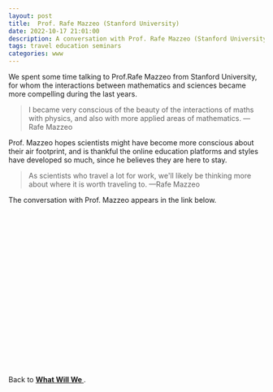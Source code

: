 ```yaml
---
layout: post
title:  Prof. Rafe Mazzeo (Stanford University)
date: 2022-10-17 21:01:00
description: A conversation with Prof. Rafe Mazzeo (Stanford University)
tags: travel education seminars
categories: www
---
```


We spent some time talking to Prof.Rafe Mazzeo from Stanford University, for whom the  interactions between mathematics and sciences became more compelling during the last years.

<blockquote>
    I became very conscious of the beauty of the interactions of maths with physics, and also with more applied areas of mathematics. 
    —Rafe Mazzeo
</blockquote>

Prof. Mazzeo hopes scientists might have become more conscious about their air footprint, and is thankful the online education platforms and styles have developed so much, since he believes they are here to stay. 
 
<blockquote>
As scientists who travel a lot for work, we'll likely be thinking more about where it is worth traveling to. 
    —Rafe Mazzeo
</blockquote>

The conversation with Prof. Mazzeo appears in the link below. 

<div id="video-container" style="float: none; clear: both; width: 100%; position: relative; padding-bottom: 56.25%; padding-top: 25px; height: 0;">
	<object data="https://www.youtube.com/embed/EtMYl0Q15C0" style="position: absolute; top: 0; left: 0; width: 100%; height: 100%;"></object>
</div> 

Back to <a href="https://lauraschaposnik.com/www/"><b> What Will We </b> </a>.
 
